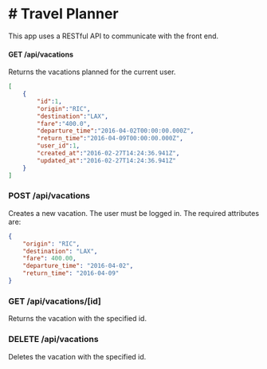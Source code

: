 # # Travel Planner
This app uses a RESTful API to communicate with the front end.

#### GET /api/vacations
Returns the vacations planned for the current user.
```json
[
    {
        "id":1,
        "origin":"RIC",
        "destination":"LAX",
        "fare":"400.0",
        "departure_time":"2016-04-02T00:00:00.000Z",
        "return_time":"2016-04-09T00:00:00.000Z",
        "user_id":1,
        "created_at":"2016-02-27T14:24:36.941Z",
        "updated_at":"2016-02-27T14:24:36.941Z"
    }
]
```

### POST /api/vacations
Creates a new vacation. The user must be logged in. The required attributes are:
```json
{
    "origin": "RIC",
    "destination": "LAX",
    "fare": 400.00,
    "departure_time": "2016-04-02",
    "return_time": "2016-04-09"
}
```

### GET /api/vacations/[id]
Returns the vacation with the specified id.

### DELETE /api/vacations
Deletes the vacation with the specified id.



